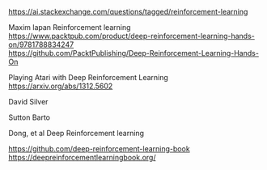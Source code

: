 
https://ai.stackexchange.com/questions/tagged/reinforcement-learning

Maxim lapan Reinforcement learning  
https://www.packtpub.com/product/deep-reinforcement-learning-hands-on/9781788834247  
https://github.com/PacktPublishing/Deep-Reinforcement-Learning-Hands-On  

Playing Atari with Deep Reinforcement Learning https://arxiv.org/abs/1312.5602

David Silver

Sutton Barto

Dong, et al Deep Reinforcement learning

https://github.com/deep-reinforcement-learning-book
https://deepreinforcementlearningbook.org/

